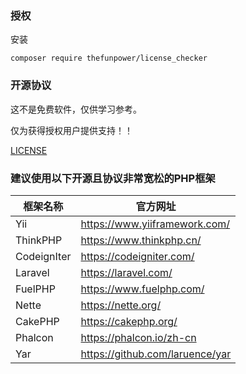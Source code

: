 ### 授权

 

安装 

~~~
composer require thefunpower/license_checker
~~~
 

### 开源协议

这不是免费软件，仅供学习参考。

仅为获得授权用户提供支持！！

[LICENSE](LICENSE.md)


### 建议使用以下开源且协议非常宽松的PHP框架

|  框架名称   | 官方网址  |
|  ----  | ----  |
| Yii  | https://www.yiiframework.com/ |
| ThinkPHP | https://www.thinkphp.cn/ |
| CodeignIter  | https://codeigniter.com/ |
| Laravel  | https://laravel.com/ |
| FuelPHP  | https://www.fuelphp.com/ |
| Nette  | https://nette.org/ |
| CakePHP  | https://cakephp.org/ |
| Phalcon  | https://phalcon.io/zh-cn |
| Yar  |  https://github.com/laruence/yar |
  